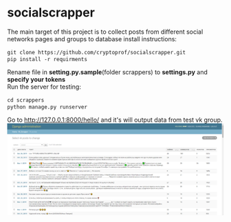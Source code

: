 # socialscrapper
The main target of this project is to collect posts from different social networks pages and groups to database
install instructions:  
```
git clone https://github.com/cryptoprof/socialscrapper.git  
pip install -r requirments 
```
Rename file in **setting.py.sample**(folder scrappers) to **settings.py** and **specify your tokens**  
Run the server for testing:  
```
cd scrappers
python manage.py runserver
```
Go to http://127.0.0.1:8000/hello/ and it's will output data from test vk group.
![alt screen](https://raw.githubusercontent.com/cryptoprof/socialscrapper/master/2019-11-02_18-43-06.png)

